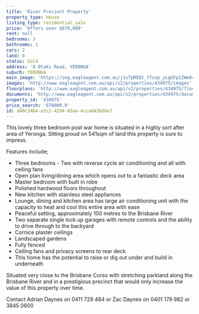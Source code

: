 ```yaml
---
title: 'River Precinct Property'
property_type: House
listing_type: residential_sale
price: 'Offers over $670,000'
rent: null
bedrooms: 3
bathrooms: 1
cars: 2
land: 0
status: Sold
address: '8 Otaki Road, YERONGA'
suburb: YERONGA
main_image: 'https://img.eagleagent.com.au/j1uTpM5Qt_Y7sxp_yLgGFpIZWe8=/1280x854/smart/https://s3-us-west-2.amazonaws.com/eagleagent-orig/images/6819457/105805124-image-M.jpg'
images: 'http://www.eagleagent.com.au/api/v2/properties/434975/images'
floorplans: 'http://www.eagleagent.com.au/api/v2/properties/434975/floorplans'
documents: 'http://www.eagleagent.com.au/api/v2/properties/434975/documents'
property_id: '434975'
price_search: '670000.0'
id: d40c3464-e2c2-4294-85ae-4cca8426dbe7
---
```

This lovely three bedroom post war home is situated in a highly sort after area of Yeronga. Sitting proud on 541sqm of land this property is sure to impress.

Features include;
*  Three bedrooms - Two with reverse cycle air conditioning and all with ceiling fans
*  Open plan living/dining area which opens out to a fantastic deck area
*  Master bedroom with built in robe
*  Polished hardwood floors throughout
*  New kitchen with stainless steel appliances
*  Lounge, dining and kitchen area has large air conditioning unit with the capacity to heat and cool this entire area with ease
*  Peaceful setting, approximately 100 metres to the Brisbane River
*  Two separate single lock up garages with remote controls and the ability to drive through to the backyard
*  Cornice plaster ceilings
*  Landscaped gardens
*  Fully fenced
*  Ceiling fans and privacy screens to rear deck
*  This home has the potential to raise or dig out under and build in underneath

Situated very close to the Brisbane Corso with stretching parkland along the Brisbane River and in a prestigious precinct that would only increase the value of this property over time.

Contact Adrian Daynes on 0411 729 484 or Zac Daynes on 0401 179 982 or 3845 0600